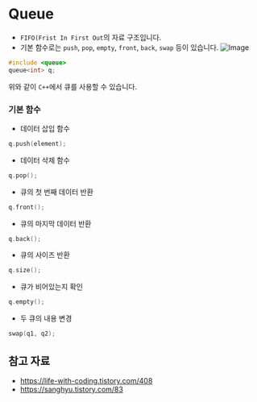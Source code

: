 # Queue
- `FIFO(Frist In First Out`의 자료 구조입니다.
- 기본 함수로는 `push`, `pop`, `empty`, `front`, `back`, `swap` 등이 있습니다.
![Image](https://github.com/user-attachments/assets/0dbc1118-3fb8-4b8f-a0fe-3449a44e3f03)
```C++
#include <queue>
queue<int> q;
```
위와 같이 `C++`에서 큐를 사용할 수 있습니다.

### 기본 함수
- 데이터 삽입 함수
```C++
q.push(element);
```

- 데이터 삭제 함수
```C++
q.pop();
```

- 큐의 첫 번째 데이터 반환
```C++
q.front();
```

- 큐의 마지막 데이터 반환
```C++
q.back();
```

- 큐의 사이즈 반환
```C++
q.size();
```

- 큐가 비어있는지 확인
```C++
q.empty();
```

- 두 큐의 내용 변경
```C++
swap(q1, q2);
```
## 참고 자료
- https://life-with-coding.tistory.com/408
- https://sanghyu.tistory.com/83